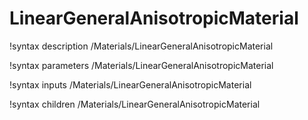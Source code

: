 <!-- MOOSE Documentation Stub: Remove this when content is added. -->

# LinearGeneralAnisotropicMaterial
!syntax description /Materials/LinearGeneralAnisotropicMaterial

!syntax parameters /Materials/LinearGeneralAnisotropicMaterial

!syntax inputs /Materials/LinearGeneralAnisotropicMaterial

!syntax children /Materials/LinearGeneralAnisotropicMaterial

